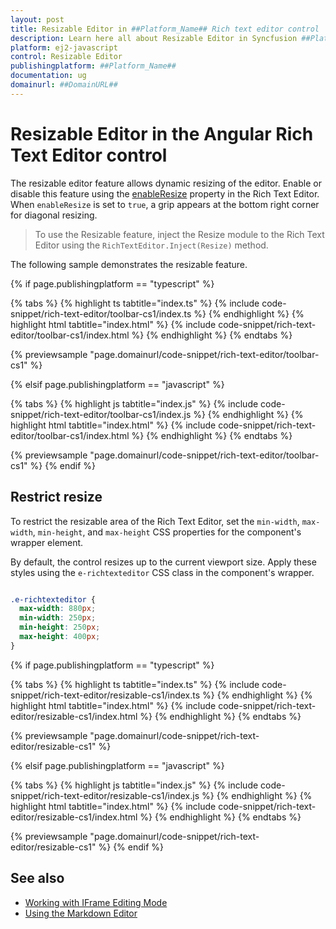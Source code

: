 ```yaml
---
layout: post
title: Resizable Editor in ##Platform_Name## Rich text editor control | Syncfusion
description: Learn here all about Resizable Editor in Syncfusion ##Platform_Name## Rich text editor control of Syncfusion Essential JS 2 and more.
platform: ej2-javascript
control: Resizable Editor
publishingplatform: ##Platform_Name##
documentation: ug
domainurl: ##DomainURL##
---
```


# Resizable Editor in the Angular Rich Text Editor control

The resizable editor feature allows dynamic resizing of the editor. Enable or disable this feature using the [enableResize](https://helpej2.syncfusion.com/documentation/api/rich-text-editor/#enableresize) property in the Rich Text Editor. When `enableResize` is set to `true`, a grip appears at the bottom right corner for diagonal resizing.

> To use the Resizable feature, inject the Resize module to the Rich Text Editor using the `RichTextEditor.Inject(Resize)` method.

The following sample demonstrates the resizable feature.

{% if page.publishingplatform == "typescript" %}

{% tabs %}
{% highlight ts tabtitle="index.ts" %}
{% include code-snippet/rich-text-editor/toolbar-cs1/index.ts %}
{% endhighlight %}
{% highlight html tabtitle="index.html" %}
{% include code-snippet/rich-text-editor/toolbar-cs1/index.html %}
{% endhighlight %}
{% endtabs %}
        
{% previewsample "page.domainurl/code-snippet/rich-text-editor/toolbar-cs1" %}

{% elsif page.publishingplatform == "javascript" %}

{% tabs %}
{% highlight js tabtitle="index.js" %}
{% include code-snippet/rich-text-editor/toolbar-cs1/index.js %}
{% endhighlight %}
{% highlight html tabtitle="index.html" %}
{% include code-snippet/rich-text-editor/toolbar-cs1/index.html %}
{% endhighlight %}
{% endtabs %}

{% previewsample "page.domainurl/code-snippet/rich-text-editor/toolbar-cs1" %}
{% endif %}

## Restrict resize

To restrict the resizable area of the Rich Text Editor, set the `min-width`, `max-width`, `min-height`, and `max-height` CSS properties for the component's wrapper element. 

By default, the control resizes up to the current viewport size. Apply these styles using the `e-richtexteditor`  CSS class in the component's wrapper. 

```CSS

.e-richtexteditor {
  max-width: 880px;
  min-width: 250px;
  min-height: 250px;
  max-height: 400px;
}

```

{% if page.publishingplatform == "typescript" %}

{% tabs %}
{% highlight ts tabtitle="index.ts" %}
{% include code-snippet/rich-text-editor/resizable-cs1/index.ts %}
{% endhighlight %}
{% highlight html tabtitle="index.html" %}
{% include code-snippet/rich-text-editor/resizable-cs1/index.html %}
{% endhighlight %}
{% endtabs %}
        
{% previewsample "page.domainurl/code-snippet/rich-text-editor/resizable-cs1" %}

{% elsif page.publishingplatform == "javascript" %}

{% tabs %}
{% highlight js tabtitle="index.js" %}
{% include code-snippet/rich-text-editor/resizable-cs1/index.js %}
{% endhighlight %}
{% highlight html tabtitle="index.html" %}
{% include code-snippet/rich-text-editor/resizable-cs1/index.html %}
{% endhighlight %}
{% endtabs %}

{% previewsample "page.domainurl/code-snippet/rich-text-editor/resizable-cs1" %}
{% endif %}

## See also

* [Working with IFrame Editing Mode](./iframe)
* [Using the Markdown Editor](../markdown-editor/getting-started)